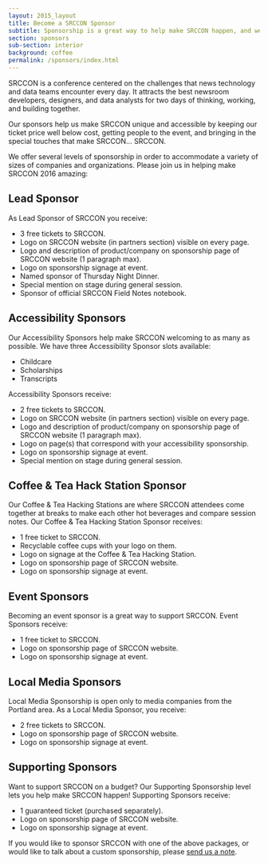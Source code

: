 ```yaml
---
layout: 2015_layout
title: Become a SRCCON Sponsor
subtitle: Sponsorship is a great way to help make SRCCON happen, and we'd love your help this year.
section: sponsors
sub-section: interior
background: coffee
permalink: /sponsors/index.html
---
```

SRCCON is a conference centered on the challenges that news technology and data teams encounter every day. It attracts the best newsroom developers, designers, and data analysts for two days of thinking, working, and building together.

Our sponsors help us make SRCCON unique and accessible by keeping our ticket price well below cost, getting people to the event, and bringing in the special touches that make SRCCON… SRCCON.

We offer several levels of sponsorship in order to accommodate a variety of sizes of companies and organizations. Please join us in helping make SRCCON 2016 amazing:

## Lead Sponsor

As Lead Sponsor of SRCCON you receive:

* 3 free tickets to SRCCON.
* Logo on SRCCON website (in partners section) visible on every page.
* Logo and description of product/company on sponsorship page of SRCCON website (1 paragraph max).
* Logo on sponsorship signage at event.
* Named sponsor of Thursday Night Dinner.
* Special mention on stage during general session.
* Sponsor of official SRCCON Field Notes notebook.

## Accessibility Sponsors

Our Accessibility Sponsors help make SRCCON welcoming to as many as possible. We have three Accessibility Sponsor slots available:

  * Childcare
  * Scholarships
  * Transcripts

Accessibility Sponsors receive:

* 2 free tickets to SRCCON.
* Logo on SRCCON website (in partners section) visible on every page.
* Logo and description of product/company on sponsorship page of SRCCON website (1 paragraph max).
* Logo on page(s) that correspond with your accessibility sponsorship.
* Logo on sponsorship signage at event.
* Special mention on stage during general session.

## Coffee & Tea Hack Station Sponsor

Our Coffee & Tea Hacking Stations are where SRCCON attendees come together at breaks to make each other hot beverages and compare session notes. Our Coffee & Tea Hacking Station Sponsor receives:

* 1 free ticket to SRCCON.
* Recyclable coffee cups with your logo on them.
* Logo on signage at the Coffee & Tea Hacking Station.
* Logo on sponsorship page of SRCCON website.
* Logo on sponsorship signage at event.

## Event Sponsors

Becoming an event sponsor is a great way to support SRCCON. Event Sponsors receive:

* 1 free ticket to SRCCON.
* Logo on sponsorship page of SRCCON website.
* Logo on sponsorship signage at event.

## Local Media Sponsors

Local Media Sponsorship is open only to media companies from the Portland area. As a Local Media Sponsor, you receive:

* 2 free tickets to SRCCON.
* Logo on sponsorship page of SRCCON website.
* Logo on sponsorship signage at event.

## Supporting Sponsors

Want to support SRCCON on a budget? Our Supporting Sponsorship level lets you help make SRCCON happen! Supporting Sponsors receive:

* 1 guaranteed ticket (purchased separately).
* Logo on sponsorship page of SRCCON website.
* Logo on sponsorship signage at event.

If you would like to sponsor SRCCON with one of the above packages, or would like to talk about a custom sponsorship, please [send us a note](mailto:dan@mozillafoundation.org).
